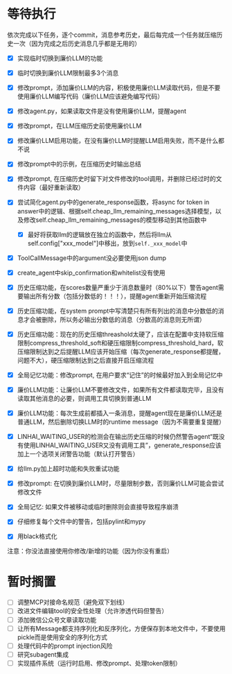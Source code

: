# 等待执行

依次完成以下任务，逐个commit，消息参考历史，最后每完成一个任务就压缩历史一次（因为完成之后历史消息几乎都是无用的）

- [x] 实现临时切换到廉价LLM的功能
- [x] 临时切换到廉价LLM限制最多3个消息
- [x] 修改prompt，添加廉价LLM的内容，积极使用廉价LLM读取代码，但是不要使用廉价LLM编写代码（廉价LLM应该避免编写代码）
- [x] 修改agent.py，如果读取文件是没有使用廉价LLM，提醒agent
- [x] 修改prompt，在LLM压缩历史前使用廉价LLM
- [x] 修改廉价LLM启用功能，在没有廉价LLM时提醒LLM启用失败，而不是什么都不说
- [x] 修改prompt中的示例，在压缩历史时输出总结
- [x] 修改prompt, 在压缩历史时留下对文件修改的tool调用，并删除已经过时的文件内容（最好重新读取）
- [x] 尝试简化agent.py中的generate_response函数，将async for token in answer中的逻辑、根据self.cheap_llm_remaining_messages选择模型，以及修改self.cheap_llm_remaining_messages的模型移动到其他函数中
    - [x] 最好将获取llm的逻辑放在独立的函数中，然后将llm从self.config["xxx_model"]中移出，放到`self._xxx_model`中
- [x] ToolCallMessage中的argument没必要使用json dump
- [x] create_agent中skip_confirmation和whitelist没有使用
- [x] 历史压缩功能，在scores数量严重少于消息数量时（80%以下）警告agent需要输出所有分数（包括分数低的！！！），提醒agent重新开始压缩流程
- [x] 历史压缩功能，在system prompt中写清楚只有所有列出的消息中分数低的消息才会被删除，所以务必输出分数低的消息（分数高的消息则无所谓）
- [x] 历史压缩功能：现在的历史压缩threashold太硬了，应该在配置中支持软压缩限制compress_threshold_soft和硬压缩限制compress_threshold_hard，软压缩限制达到之后提醒LLM应该开始压缩（每次generate_response都提醒，问题不大），硬压缩限制达到之后直接开启压缩流程
- [x] 全局记忆功能：修改prompt, 在用户要求“记住”的时候最好加入到全局记忆中
- [x] 廉价LLM功能：让廉价LLM不要修改文件，如果所有文件都读取完毕，且没有读取其他消息的必要，则调用工具切换到普通LLM
- [x] 廉价LLM功能：每次生成前都插入一条消息，提醒agent现在是廉价LLM还是普通LLM，然后删除切换LLM时的runtime message（因为不需要重复提醒）
- [x] LINHAI_WAITING_USER的检测会在输出历史压缩的时候仍然警告agent“既没有使用LINHAI_WAITING_USER又没有调用工具”，generate_response应该加上一个选项关闭警告功能（默认打开警告）
- [x] 给llm.py加上超时功能和失败重试功能
- [x] 修改prompt: 在切换到廉价LLM时，尽量限制步数，否则廉价LLM可能会尝试修改文件
- [x] 全局记忆: 如果文件被移动或临时删除则会直接导致程序崩溃
- [x] 仔细修复每个文件中的警告，包括pylint和mypy
- [x] 用black格式化


注意：你没法直接使用你修改/新增的功能（因为你没有重启）

# 暂时搁置

- [ ] 调整MCP对接命名规范（避免双下划线）
- [ ] 改进文件编辑tool的安全性处理（允许渗透代码但警告）
- [ ] 添加微信公众号文章读取功能
- [ ] 让所有Message都支持序列化和反序列化，方便保存到本地文件中，不要使用pickle而是使用安全的序列化方式
- [ ] 处理代码中的prompt injection风险
- [ ] 研究subagent集成
- [ ] 实现插件系统（运行时启用、修改prompt、处理token限制）